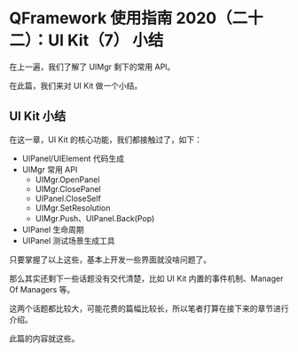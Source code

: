 # QFramework 使用指南 2020（二十二）：UI Kit（7） 小结
在上一遍，我们了解了 UIMgr 剩下的常用 API。

在此篇，我们来对 UI Kit 做一个小结。

## UI Kit 小结
在这一章，UI Kit 的核心功能，我们都接触过了，如下：
* UIPanel/UIElement 代码生成
* UIMgr 常用 API
    * UIMgr.OpenPanel
    * UIMgr.ClosePanel
    * UIPanel.CloseSelf
    * UIMgr.SetResolution
    * UIMgr.Push、UIPanel.Back(Pop)
* UIPanel 生命周期
* UIPanel 测试场景生成工具

只要掌握了以上这些，基本上开发一些界面就没啥问题了。

那么其实还剩下一些话题没有交代清楚，比如 UI Kit 内置的事件机制、Manager Of Managers 等。

这两个话题都比较大，可能花费的篇幅比较长，所以笔者打算在接下来的章节进行介绍。

此篇的内容就这些。